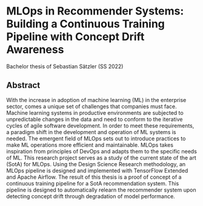 # MLOps in Recommender Systems: Building a Continuous Training Pipeline with Concept Drift Awareness

Bachelor thesis of Sebastian Sätzler (SS 2022)

## Abstract
With the increase in adoption of machine learning (ML) in the enterprise sector, comes
a unique set of challenges that companies must face. Machine learning systems in
productive environments are subjected to unpredictable changes in the data and need
to conform to the iterative cycles of agile software development. In order to meet these
requirements, a paradigm shift in the development and operation of ML systems is
needed. The emergent field of MLOps sets out to introduce practices to make ML operations more efficient and maintainable. MLOps takes inspiration from principles of
DevOps and adapts them to the specific needs of ML. This research project serves as
a study of the current state of the art (SotA) for MLOps. Using the Design Science Research methodology, an MLOps pipeline is designed and implemented with TensorFlow Extended and Apache Airflow. The result of this thesis is a proof of concept of a
continuous training pipeline for a SotA recommendation system. This pipeline is designed to automatically relearn the recommender system upon detecting concept drift
through degradation of model performance.


